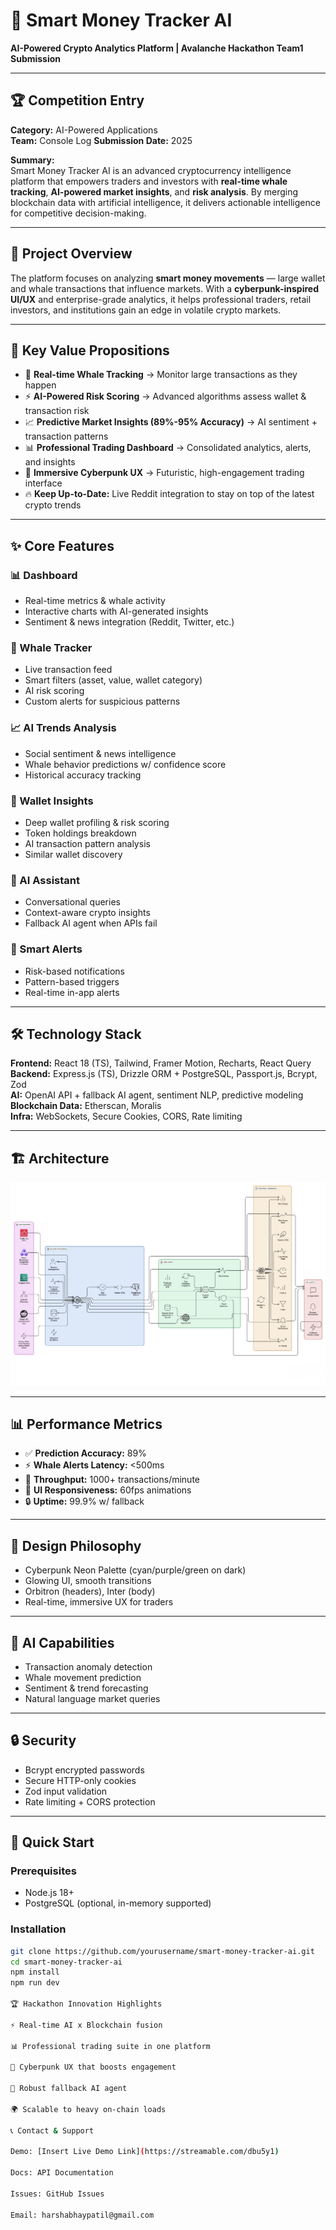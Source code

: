 # 🚀 Smart Money Tracker AI
**AI-Powered Crypto Analytics Platform | Avalanche Hackathon Team1 Submission**

---

## 🏆 Competition Entry
**Category:** AI-Powered Applications  
**Team:** Console Log 
**Submission Date:** 2025  

**Summary:**  
Smart Money Tracker AI is an advanced cryptocurrency intelligence platform that empowers traders and investors with **real-time whale tracking**, **AI-powered market insights**, and **risk analysis**. By merging blockchain data with artificial intelligence, it delivers actionable intelligence for competitive decision-making.  

---

## 🎯 Project Overview
The platform focuses on analyzing **smart money movements** — large wallet and whale transactions that influence markets. With a **cyberpunk-inspired UI/UX** and enterprise-grade analytics, it helps professional traders, retail investors, and institutions gain an edge in volatile crypto markets.  

---

## 🌟 Key Value Propositions
- 🐋 **Real-time Whale Tracking** → Monitor large transactions as they happen  
- ⚡ **AI-Powered Risk Scoring** → Advanced algorithms assess wallet & transaction risk  
- 📈 **Predictive Market Insights (89%-95% Accuracy)** → AI sentiment + transaction patterns  
- 📊 **Professional Trading Dashboard** → Consolidated analytics, alerts, and insights  
- 🎨 **Immersive Cyberpunk UX** → Futuristic, high-engagement trading interface  
- 🔥 **Keep Up-to-Date:** Live Reddit integration to stay on top of the latest crypto trends  

---

## ✨ Core Features
### 📊 Dashboard  
- Real-time metrics & whale activity  
- Interactive charts with AI-generated insights  
- Sentiment & news integration (Reddit, Twitter, etc.)  

### 🐋 Whale Tracker  
- Live transaction feed  
- Smart filters (asset, value, wallet category)  
- AI risk scoring  
- Custom alerts for suspicious patterns  

### 📈 AI Trends Analysis  
- Social sentiment & news intelligence  
- Whale behavior predictions w/ confidence score  
- Historical accuracy tracking  

### 👤 Wallet Insights  
- Deep wallet profiling & risk scoring  
- Token holdings breakdown  
- AI transaction pattern analysis  
- Similar wallet discovery  

### 🤖 AI Assistant  
- Conversational queries  
- Context-aware crypto insights  
- Fallback AI agent when APIs fail  

### 🔔 Smart Alerts  
- Risk-based notifications  
- Pattern-based triggers  
- Real-time in-app alerts  

---

## 🛠️ Technology Stack
**Frontend:** React 18 (TS), Tailwind, Framer Motion, Recharts, React Query  
**Backend:** Express.js (TS), Drizzle ORM + PostgreSQL, Passport.js, Bcrypt, Zod  
**AI:** OpenAI API + fallback AI agent, sentiment NLP, predictive modeling  
**Blockchain Data:** Etherscan, Moralis  
**Infra:** WebSockets, Secure Cookies, CORS, Rate limiting  

---

## 🏗️ Architecture
![Architecture Diagram](./architecture.jpg)


---

## 📊 Performance Metrics
- ✅ **Prediction Accuracy:** 89%  
- ⚡ **Whale Alerts Latency:** <500ms  
- 🔄 **Throughput:** 1000+ transactions/minute  
- 🎨 **UI Responsiveness:** 60fps animations  
- 🔒 **Uptime:** 99.9% w/ fallback  

---

## 🎨 Design Philosophy
- Cyberpunk Neon Palette (cyan/purple/green on dark)  
- Glowing UI, smooth transitions  
- Orbitron (headers), Inter (body)  
- Real-time, immersive UX for traders  

---

## 🧠 AI Capabilities
- Transaction anomaly detection  
- Whale movement prediction  
- Sentiment & trend forecasting  
- Natural language market queries  

---

## 🔒 Security
- Bcrypt encrypted passwords  
- Secure HTTP-only cookies  
- Zod input validation  
- Rate limiting + CORS protection  

---

## 🚀 Quick Start
### Prerequisites
- Node.js 18+  
- PostgreSQL (optional, in-memory supported)  

### Installation
```bash
git clone https://github.com/yourusername/smart-money-tracker-ai.git
cd smart-money-tracker-ai
npm install
npm run dev

🏆 Hackathon Innovation Highlights

⚡ Real-time AI x Blockchain fusion

📊 Professional trading suite in one platform

🎨 Cyberpunk UX that boosts engagement

🤖 Robust fallback AI agent

🌍 Scalable to heavy on-chain loads

📞 Contact & Support

Demo: [Insert Live Demo Link](https://streamable.com/dbu5y1)

Docs: API Documentation

Issues: GitHub Issues

Email: harshabhaypatil@gmail.com
